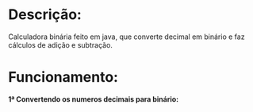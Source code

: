
<h1> Descrição: </h1>
Calculadora binária feito em java, que converte decimal em binário e faz cálculos de adição e subtração.

<h1> Funcionamento: </h1>
<b> 1ª Convertendo os numeros decimais para binário:</b><br />



